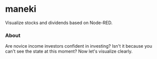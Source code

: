 maneki
======

Visualize stocks and dividends based on Node-RED.

### About

Are novice income investors confident in investing?
Isn't it because you can't see the state at this moment?
Now let's visualize clearly.